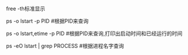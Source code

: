 free -th标准显示

ps -o lstart -p PID             #根据PID来查询

ps -o lstart,etime -p PID       #根据PID来查询,打印出启动时间和已经运行的时间

ps -eO lstart | grep PROCESS    #根据进程名字查询